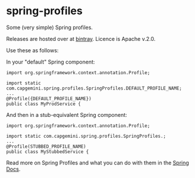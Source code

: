 # spring-profiles
Some (very simple) Spring profiles.

Releases are hosted over at [bintray](https://bintray.com/capgeminiuk/maven/spring-profiles/view).  Licence is Apache v.2.0.

Use these as follows:

In your "default" Spring component:

    import org.springframework.context.annotation.Profile;
    
    import static com.capgemini.spring.profiles.SpringProfiles.DEFAULT_PROFILE_NAME;
    ...
    @Profile({DEFAULT_PROFILE_NAME})
    public class MyProdService {

And then in a stub-equivalent Spring component:

    import org.springframework.context.annotation.Profile;
    
    import static com.capgemini.spring.profiles.SpringProfiles.;
    ...
    @Profile(STUBBED_PROFILE_NAME)
    public class MyStubbedService {

Read more on Spring Profiles and what you can do with them in the [Spring Docs](http://docs.spring.io/autorepo/docs/spring-boot/current/reference/html/boot-features-profiles.html).
